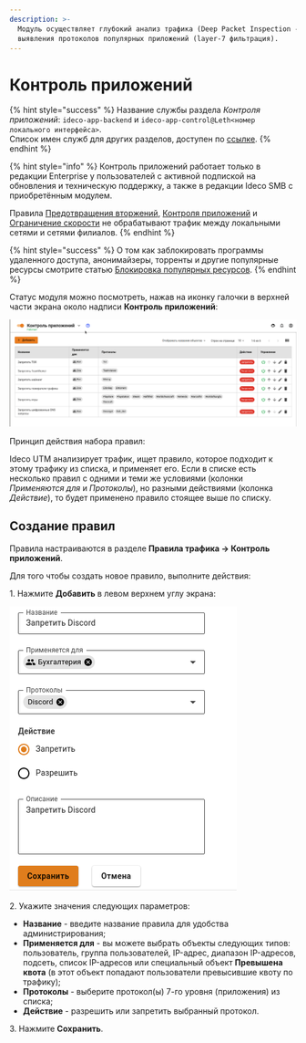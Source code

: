 ```yaml
---
description: >-
  Модуль осуществляет глубокий анализ трафика (Deep Packet Inspection - DPI) для
  выявления протоколов популярных приложений (layer-7 фильтрация).
---
```


# Контроль приложений

{% hint style="success" %}
Название службы раздела *Контроля приложений*: `ideco-app-backend` и `ideco-app-control@Leth<номер локального интерфейса>`. \
Список имен служб для других разделов, доступен по [ссылке](../server-management/terminal.md).
{% endhint %}

{% hint style="info" %}
Контроль приложений работает только в редакции Enterprise у пользователей с активной подпиской на обновления и техническую поддержку, а также в редакции Ideco SMB с приобретённым модулем. 

Правила [Предотвращения вторжений](ips.md), [Контроля приложений](application-control.md) и [Ограничение скорости](shaper.md) не обрабатывают трафик между локальными сетями и сетями филиалов.
{% endhint %}

{% hint style="success" %}
О том как заблокировать программы удаленного доступа, анонимайзеры, торренты и другие популярные ресурсы смотрите статью [Блокировка популярных ресурсов](../../recipes/popular-recipes/blocking-popular-resources.md).
{% endhint %}

Статус модуля можно посмотреть, нажав на иконку галочки в верхней части экрана около надписи **Контроль приложений**:

![](../../.gitbook/assets/control-app-status.gif)

Принцип действия набора правил:

Ideco UTM анализирует трафик, ищет правило, которое подходит к этому трафику из списка, и применяет его. Если в списке есть несколько правил с одними и теми же условиями (колонки *Применяются для* и *Протоколы*), но разными действиями (колонка *Действие*), то будет применено правило стоящее выше по списку.

## Создание правил

Правила настраиваются в разделе **Правила трафика -> Контроль приложений**.

Для того чтобы создать новое правило, выполните действия:

1\. Нажмите **Добавить** в левом верхнем углу экрана:

![](../../.gitbook/assets/deny-discord.png)

2\. Укажите значения следующих параметров:

* **Название** - введите название правила для удобства администрирования;
* **Применяется для** - вы можете выбрать объекты следующих типов: пользователь, группа пользователей, IP-адрес, диапазон IP-адресов, подсеть, список IP-адресов или специальный объект **Превышена квота** (в этот объект попадают пользователи превысившие квоту по трафику);
* **Протоколы** - выберите протокол(ы) 7-го уровня (приложения) из списка;
* **Действие** - разрешить или запретить выбранный протокол.

3\. Нажмите **Сохранить**.
